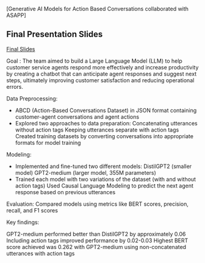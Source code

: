 [Generative AI Models for Action Based Conversations collaborated with ASAPP]

## Final Presentation Slides
[Final Slides](docs/asapp_nlp_presentation.pdf)


Goal :
The team aimed to build a Large Language Model (LLM) to help customer service agents respond more effectively and increase productivity by creating a chatbot that can anticipate agent responses and suggest next steps, ultimately improving customer satisfaction and reducing operational errors.


Data Preprocessing:
-  ABCD (Action-Based Conversations Dataset) in JSON format containing customer-agent conversations and agent actions
- Explored two approaches to data preparation:
Concatenating utterances without action tags
Keeping utterances separate with action tags
Created training datasets by converting conversations into appropriate formats for model training


Modeling:
- Implemented and fine-tuned two different models:
DistilGPT2 (smaller model)
GPT2-medium (larger model, 355M parameters)
- Trained each model with two variations of the dataset (with and without action tags)
Used Causal Language Modeling to predict the next agent response based on previous utterances


Evaluation:
Compared models using metrics like BERT scores, precision, recall, and F1 scores


Key findings:

GPT2-medium performed better than DistilGPT2 by approximately 0.06
Including action tags improved performance by 0.02-0.03
Highest BERT score achieved was 0.262 with GPT2-medium using non-concatenated utterances with action tags
